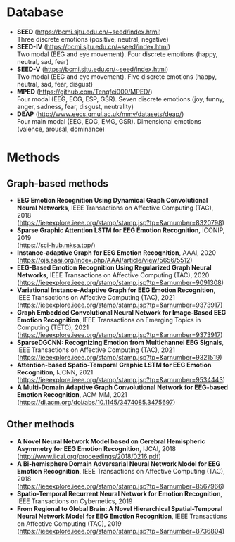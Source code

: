 # Database
* **SEED** (https://bcmi.sjtu.edu.cn/~seed/index.html)
<br>Three discrete emotions (positive, neutral, negative)
* **SEED-IV** (https://bcmi.sjtu.edu.cn/~seed/index.html)
<br>Two modal (EEG and eye movement). Four discrete emotions (happy, neutral, sad, fear)
* **SEED-V** (https://bcmi.sjtu.edu.cn/~seed/index.html)
<br>Two modal (EEG and eye movement). Five discrete emotions (happy, neutral, sad, fear, disgust)
* **MPED** (https://github.com/Tengfei000/MPED/)
<br>Four modal (EEG, ECG, ESP, GSR). Seven discrete emotions (joy, funny, anger, sadness, fear, disgust, neutrality)
* **DEAP** (http://www.eecs.qmul.ac.uk/mmv/datasets/deap/)
<br>Four main modal (EEG, EOG, EMG, GSR). Dimensional emotions (valence, arousal, dominance)
# Methods
## Graph-based methods
* **EEG Emotion Recognition Using Dynamical Graph Convolutional Neural Networks**, IEEE Transactions on Affective Computing (TAC), 2018
<br>(https://ieeexplore.ieee.org/stamp/stamp.jsp?tp=&arnumber=8320798)
* **Sparse Graphic Attention LSTM for EEG Emotion Recognition**, ICONIP, 2019
<br>(https://sci-hub.mksa.top/)
* **Instance-adaptive Graph for EEG Emotion Recognition**, AAAI, 2020
<br>(https://ojs.aaai.org/index.php/AAAI/article/view/5656/5512)
* **EEG-Based Emotion Recognition Using Regularized Graph Neural Networks**, IEEE Transactions on Affective Computing (TAC), 2020
<br>(https://ieeexplore.ieee.org/stamp/stamp.jsp?tp=&arnumber=9091308)
* **Variational Instance-Adaptive Graph for EEG Emotion Recognition**, IEEE Transactions on Affective Computing (TAC), 2021
<br>(https://ieeexplore.ieee.org/stamp/stamp.jsp?tp=&arnumber=9373917)
* **Graph Embedded Convolutional Neural Network for Image-Based EEG Emotion Recognition**, IEEE Transactions on Emerging Topics in Computing (TETC), 2021
<br>(https://ieeexplore.ieee.org/stamp/stamp.jsp?tp=&arnumber=9373917)
* **SparseDGCNN: Recognizing Emotion from Multichannel EEG Signals**, IEEE Transactions on Affective Computing (TAC), 2021
<br>(https://ieeexplore.ieee.org/stamp/stamp.jsp?tp=&arnumber=9321519)
* **Attention-based Spatio-Temporal Graphic LSTM for EEG Emotion Recognition**, IJCNN, 2021
<br>(https://ieeexplore.ieee.org/stamp/stamp.jsp?tp=&arnumber=9534443)
* **A Multi-Domain Adaptive Graph Convolutional Network for EEG-based Emotion Recognition**, ACM MM, 2021
<br>(https://dl.acm.org/doi/abs/10.1145/3474085.3475697)
## Other methods
* **A Novel Neural Network Model based on Cerebral Hemispheric Asymmetry for EEG Emotion Recognition**, IJCAI, 2018
<br>(http://www.ijcai.org/proceedings/2018/0216.pdf)
* **A Bi-hemisphere Domain Adversarial Neural Network Model for EEG Emotion Recognition**, IEEE Transactions on Affective Computing (TAC), 2018
<br>(https://ieeexplore.ieee.org/stamp/stamp.jsp?tp=&arnumber=8567966)
* **Spatio-Temporal Recurrent Neural Network for Emotion Recognition**, IEEE Transactions on Cybernetics, 2019
* **From Regional to Global Brain: A Novel Hierarchical Spatial-Temporal Neural Network Model for EEG Emotion Recognition**, IEEE Transactions on Affective Computing (TAC), 2019
<br>(https://ieeexplore.ieee.org/stamp/stamp.jsp?tp=&arnumber=8736804)
